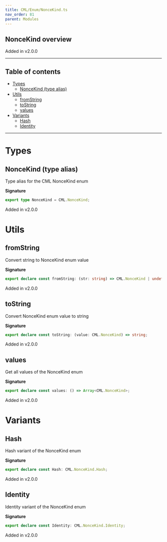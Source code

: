```yaml
---
title: CML/Enum/NonceKind.ts
nav_order: 81
parent: Modules
---
```


## NonceKind overview

Added in v2.0.0

---

<h2 class="text-delta">Table of contents</h2>

- [Types](#types)
  - [NonceKind (type alias)](#noncekind-type-alias)
- [Utils](#utils)
  - [fromString](#fromstring)
  - [toString](#tostring)
  - [values](#values)
- [Variants](#variants)
  - [Hash](#hash)
  - [Identity](#identity)

---

# Types

## NonceKind (type alias)

Type alias for the CML NonceKind enum

**Signature**

```ts
export type NonceKind = CML.NonceKind;
```

Added in v2.0.0

# Utils

## fromString

Convert string to NonceKind enum value

**Signature**

```ts
export declare const fromString: (str: string) => CML.NonceKind | undefined;
```

Added in v2.0.0

## toString

Convert NonceKind enum value to string

**Signature**

```ts
export declare const toString: (value: CML.NonceKind) => string;
```

Added in v2.0.0

## values

Get all values of the NonceKind enum

**Signature**

```ts
export declare const values: () => Array<CML.NonceKind>;
```

Added in v2.0.0

# Variants

## Hash

Hash variant of the NonceKind enum

**Signature**

```ts
export declare const Hash: CML.NonceKind.Hash;
```

Added in v2.0.0

## Identity

Identity variant of the NonceKind enum

**Signature**

```ts
export declare const Identity: CML.NonceKind.Identity;
```

Added in v2.0.0
